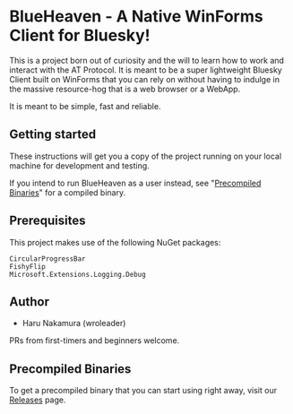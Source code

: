 # BlueHeaven - A Native WinForms Client for Bluesky!

This is a project born out of curiosity and the will to learn how to work and interact with the AT Protocol.
It is meant to be a super lightweight Bluesky Client built on WinForms that you can rely on without having to
indulge in the massive resource-hog that is a web browser or a WebApp.

It is meant to be simple, fast and reliable.

## Getting started

These instructions will get you a copy of the project running on your local machine for development and testing.

If you intend to run BlueHeaven as a user instead, see "[Precompiled Binaries](https://github.com/wroleader/xBlueHeaven#pre-compiled-binaries)" for a compiled binary.

## Prerequisites
This project makes use of the following NuGet packages:
```
CircularProgressBar
FishyFlip
Microsoft.Extensions.Logging.Debug
```

## Author
* Haru Nakamura (wroleader)

PRs from first-timers and beginners welcome.

## Precompiled Binaries
To get a precompiled binary that you can start using right away, visit our [Releases](https://github.com/wroleader/xBlueHeaven/releases) page.
